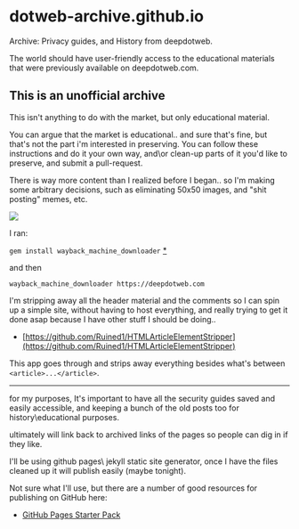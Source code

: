 # dotweb-archive.github.io

Archive: Privacy guides, and History from deepdotweb.

The world should have user-friendly access to the educational materials that were previously available on deepdotweb.com.

## This is an unofficial archive

This isn't anything to do with the market, but only educational material.

You can argue that the market is educational.. and sure that's fine, but that's not the part i'm interested in preserving. You can follow these instructions and do it your own way, and\or clean-up parts of it you'd like to preserve, and submit a pull-request.

There is way more content than I realized before I began.. so I'm making some arbitrary decisions, such as eliminating 50x50 images, and "shit posting" memes, etc.  


![](https://imgur.com/T7QpFTM.png)


I ran:

`gem install wayback_machine_downloader`   [*](https://superuser.com/questions/828907/how-to-download-a-website-from-the-archive-org-wayback-machine)


and then


`wayback_machine_downloader https://deepdotweb.com`

I'm stripping away all the header material and the comments so I can spin up a simple site, without having to host everything, and really trying to get it done asap because I have other stuff I should be doing.. 

* [https://github.com/Ruined1/HTMLArticleElementStripper](https://github.com/Ruined1/HTMLArticleElementStripper)

This app goes through and strips away everything besides what's between `<article>...</article>`.

---

for my purposes, It's important to have all the security guides saved and easily accessible, and keeping a bunch of the old posts too for history\educational purposes.

ultimately will link back to archived links of the pages so people can dig in if they like.

I'll be using github pages\ jekyll static site generator, once I have the files cleaned up it will publish easily (maybe tonight).

Not sure what I'll use, but there are a number of good resources for publishing on GitHub here:

* [GitHub Pages Starter Pack](https://infominer.id/web-work/github-pages-starter-pack/)